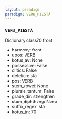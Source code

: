 ```yaml
---
layout: paradigm
paradigm: VERB_PIESTÄ
---
```

### ` VERB_PIESTÄ `

Dictionary class70 front
* harmony: front
* upos: VERB
* kotus_av: None
* possessive: False
* clitics: False
* deletion: stä
* pos: VERB
* stem_vowel: None
* plurale_tantum: False
* grade_dir: strengthen
* stem_diphthong: None
* suffix_regex: stä
* kotus_tn: 70
